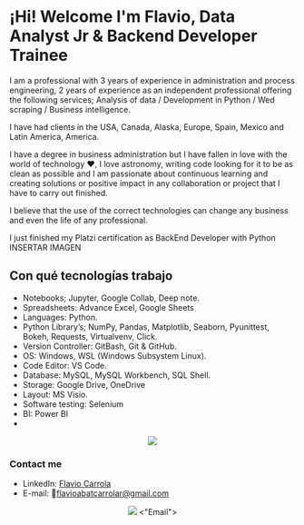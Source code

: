 # ¡Hi! Welcome I'm Flavio, Data Analyst Jr & Backend Developer Trainee

I am a professional with 3 years of experience in administration and process engineering, 2 years of experience as an independent professional offering the following services;  Analysis of data / Development in Python / Wed scraping / Business intelligence.

I have had clients in the USA, Canada, Alaska, Europe, Spain, Mexico and Latin America, America.

I have a degree in business administration but I have fallen in love with the world of technology ❤, I love astronomy, writing code looking for it to be as clean as possible and I am passionate about continuous learning and creating solutions or positive impact in any collaboration or project that I have to carry out finished.

I believe that the use of the correct technologies can change any business and even the life of any professional.

I just finished my Platzi certification as BackEnd Developer with Python INSERTAR IMAGEN


## Con qué tecnologías trabajo 
* Notebooks; Jupyter, Google Collab, Deep note.
*  Spreadsheets: Advance Excel, Google Sheets
* Languages: Python.
* Python Library’s; NumPy, Pandas, Matplotlib, Seaborn, Pyunittest, Bokeh, Requests, Virtualvenv, Click.
* Version Controller: GitBash, Git & GitHub.
* OS: Windows, WSL (Windows Subsystem Linux).
* Code Editor: VS Code.
* Database: MySQL, MySQL Workbench, SQL Shell.
* Storage: Google Drive, OneDrive
* Layout: MS Visio.
* Software testing: Selenium
* BI: Power BI
* 
<div align="center">
    <img src="https://img.shields.io/badge/Java-ED8B00?style=for-the-badge&logo=java&logoColor=white" />
</div>


### Contact me 
- LinkedIn: [Flavio Carrola](https://www.linkedin.com/in/flaviocarrola/)
- E-mail:    📧flavioabatcarrolar@gmail.com

<div align="center">
    <img src="https://img.shields.io/badge/LinkedIn-0077B5?style=for-the-badge&logo=linkedin&logoColor=white" />
    <"Email">
</div>
